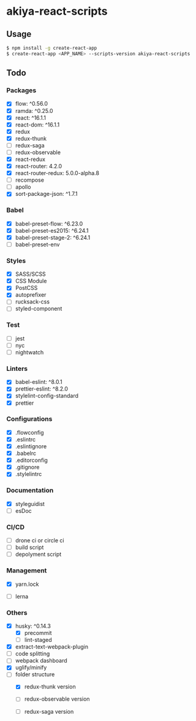 # akiya-react-scripts

## Usage
```bash
$ npm install -g create-react-app
$ create-react-app <APP_NAME> --scripts-version akiya-react-scripts
```

## Todo
### Packages
* [x] flow: ^0.56.0
* [x] ramda: ^0.25.0
* [x] react: ^16.1.1
* [x] react-dom: ^16.1.1
* [x] redux
* [x] redux-thunk
* [ ] redux-saga
* [ ] redux-observable
* [x] react-redux
* [x] react-router: 4.2.0
* [x] react-router-redux: 5.0.0-alpha.8
* [ ] recompose
* [ ] apollo
* [x] sort-package-json: ^1.7.1

### Babel
* [x] babel-preset-flow: ^6.23.0
* [x] babel-preset-es2015: ^6.24.1
* [x] babel-preset-stage-2: ^6.24.1
* [ ] babel-preset-env

### Styles
* [x] SASS/SCSS
* [x] CSS Module
* [x] PostCSS
* [x] autoprefixer
* [ ] rucksack-css
* [ ] styled-component

### Test
* [ ] jest
* [ ] nyc
* [ ] nightwatch

### Linters
* [x] babel-eslint: ^8.0.1
* [x] prettier-eslint: ^8.2.0
* [x] stylelint-config-standard
* [x] prettier

### Configurations
* [x] .flowconfig
* [x] .eslintrc
* [x] .eslintignore
* [x] .babelrc
* [x] .editorconfig
* [x] .gitignore
* [x] .stylelintrc

### Documentation
* [x] styleguidist
* [ ] esDoc

### CI/CD
* [ ] drone ci or circle ci
* [ ] build script
* [ ] depolyment script

### Management
* [x] yarn.lock
* [ ] lerna


### Others
* [x] husky: ^0.14.3
  * [x] precommit
  * [ ] lint-staged
* [x] extract-text-webpack-plugin
* [ ] code splitting
* [ ] webpack dashboard
* [x] uglify/minify
* [ ] folder structure
  * [x] redux-thunk version
  * [ ] redux-observable version
  * [ ] redux-saga version

